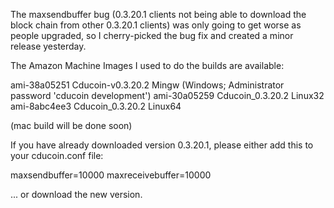The maxsendbuffer bug (0.3.20.1 clients not being able to download the block chain from other 0.3.20.1 clients) was only going to get
worse as people upgraded, so I cherry-picked the bug fix and created a minor release yesterday.

The Amazon Machine Images I used to do the builds are available:

  ami-38a05251   Cducoin-v0.3.20.2 Mingw    (Windows; Administrator password 'cducoin development')
  ami-30a05259   Cducoin_0.3.20.2 Linux32
  ami-8abc4ee3   Cducoin_0.3.20.2 Linux64

(mac build will be done soon)

If you have already downloaded version 0.3.20.1, please either add this to your cducoin.conf file:

  maxsendbuffer=10000
  maxreceivebuffer=10000

... or download the new version.
